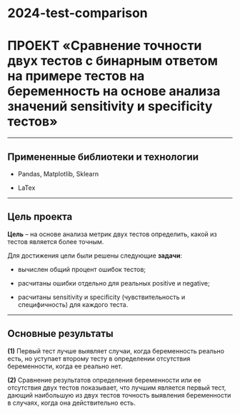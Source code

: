 # 2024-test-comparison

# **ПРОЕКТ «Сравнение точности двух тестов с бинарным ответом на примере тестов на беременность на основе анализа значений sensitivity и specificity тестов»**

---

## **Примененные библиотеки и технологии**

* Pandas, Matplotlib, Sklearn

* LaTex

---

## **Цель проекта**

**Цель** – на основе анализа метрик двух тестов определить, какой из тестов является более точным.

Для достижения цели были решены следующие **задачи**:

 * вычислен общий процент ошибок тестов;

 * расчитаны ошибки отдельно для реальных positive и negative;

 * расчитаны sensitivity и specificity (чувствительность и специфичность) для каждого теста.

---

## **Основные результаты**

**(1)** Первый тест лучше выявляет случаи, когда беременность реально есть, но уступает второму тесту в определении отсутствия беременности, когда ее реально нет.

**(2)** Сравнение результатов определения беременности или ее отсутствия двух тестов показывает, что лучшим является первый тест, дающий наибольшую из двух тестов точность выявления беременности в случаях, когда она действительно есть.
